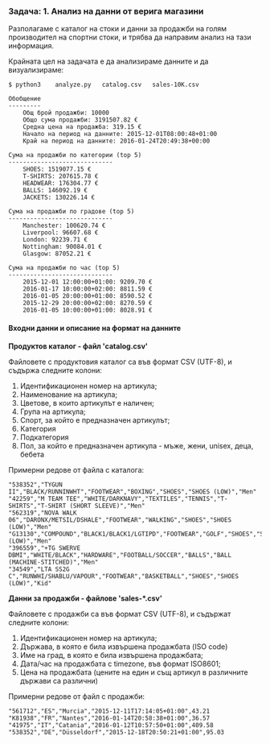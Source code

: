 ### Задача: 1. Анализ на данни от верига магазини

Разполагаме с каталог на стоки и данни за продажби на голям производител на спортни стоки, и трябва да направим анализ на тази информация.

Крайната цел на задачата е да анализираме данните и да визуализираме:

```
$ python3    analyze.py   catalog.csv   sales-10K.csv

Обобщение
---------
    Общ брой продажби: 10000
    Общо сума продажби: 3191507.82 €
    Средна цена на продажба: 319.15 €
    Начало на период на данните: 2015-12-01T08:00:48+01:00
    Край на период на данните: 2016-01-24T20:49:38+00:00

Сума на продажби по категории (top 5)
-----------------------------
    SHOES: 1519077.15 €
    T-SHIRTS: 207615.78 €
    HEADWEAR: 176304.77 €
    BALLS: 146092.19 €
    JACKETS: 130226.14 €

Сума на продажби по градове (top 5)
-----------------------------
    Manchester: 100620.74 €
    Liverpool: 96607.68 €
    London: 92239.71 €
    Nottingham: 90084.01 €
    Glasgow: 87052.21 €

Сума на продажби по час (top 5)
-----------------------------
    2015-12-01 12:00:00+01:00: 9209.70 €
    2016-01-17 10:00:00+02:00: 8811.59 €
    2016-01-05 20:00:00+01:00: 8590.52 €
    2015-12-29 20:00:00+02:00: 8270.59 €
    2016-01-05 10:00:00+01:00: 8028.91 €
```
#### Входни данни и описание на формат на данните

**Продуктов каталог - файл 'catalog.csv'**

Файловете с продуктовия каталог са във формат CSV (UTF-8), и съдържа следните колони:

1. Идентификационен номер на артикула;
2. Наименование на артикула;
3. Цветове, в които артикулът е наличен;
4. Група на артикула;
5. Спорт, за който е предназначен артикулът;
6. Категория
7. Подкатегория
8. Пол, за който е предназначен артикула - мъже, жени, unisex, деца, бебета

Примерни редове от файла с каталога:

```
"538352","TYGUN II","BLACK/RUNNINWHT","FOOTWEAR","BOXING","SHOES","SHOES (LOW)","Men"
"42259","M TEAM TEE","WHITE/DARKNAVY","TEXTILES","TENNIS","T-SHIRTS","T-SHIRT (SHORT SLEEVE)","Men"
"562319","NOVA WALK 06","DARONX/METSIL/DSHALE","FOOTWEAR","WALKING","SHOES","SHOES (LOW)","Men"
"G13130","COMPOUND","BLACK1/BLACK1/LGTIPD","FOOTWEAR","GOLF","SHOES","SHOES (LOW)","Men"
"396559","+TG SWERVE DBMI","WHITE/BLACK","HARDWARE","FOOTBALL/SOCCER","BALLS","BALL (MACHINE-STITCHED)","Men"
"34549","LTA SS2G C","RUNWHI/SHABLU/VAPOUR","FOOTWEAR","BASKETBALL","SHOES","SHOES (LOW)","Kid"
```

**Данни за продажби - файлове 'sales-\*.csv'**

Файловете с продажби са във формат CSV (UTF-8), и съдържат следните колони:

1. Идентификационен номер на артикула;
2. Държава, в която е била извършена продажбата (ISO code)
3. Име на град, в която е била извършена продажбата;
4. Дата/час на продажбата с timezone, във формат ISO8601;
5. Цена на продажбата (цените на един и същ артикул в различните държави са различни)

Примерни редове от файл с продажби:

```
"561712","ES","Murcia","2015-12-11T17:14:05+01:00",43.21
"K81938","FR","Nantes","2016-01-14T20:58:38+01:00",36.57
"41975","IT","Catania","2016-01-12T10:57:50+01:00",409.58
"538352","DE","Düsseldorf","2015-12-18T20:50:21+01:00",95.03
```



